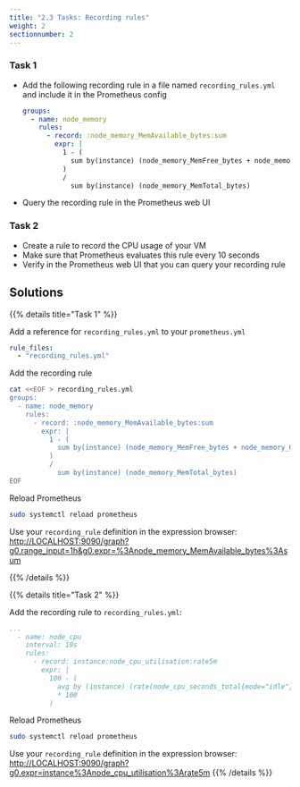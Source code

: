 ```yaml
---
title: "2.3 Tasks: Recording rules"
weight: 2
sectionnumber: 2
---
```


### Task 1

* Add the following recording rule in a file named `recording_rules.yml` and include it in the Prometheus config

    ```yaml
    groups:
      - name: node_memory
        rules:
          - record: :node_memory_MemAvailable_bytes:sum
            expr: |
              1 - (
                sum by(instance) (node_memory_MemFree_bytes + node_memory_Cached_bytes + node_memory_Buffers_bytes)
              )
              /
                sum by(instance) (node_memory_MemTotal_bytes)
    ```

* Query the recording rule in the Prometheus web UI

### Task 2

* Create a rule to record the CPU usage of your VM
* Make sure that Prometheus evaluates this rule every 10 seconds
* Verify in the Prometheus web UI that you can query your recording rule

## Solutions

{{% details title="Task 1" %}}

Add a reference for `recording_rules.yml` to your `prometheus.yml`

```yaml
rule_files:
  - "recording_rules.yml"
```

Add the recording rule

```bash
cat <<EOF > recording_rules.yml
groups:
  - name: node_memory
    rules:
      - record: :node_memory_MemAvailable_bytes:sum
        expr: |
          1 - (
            sum by(instance) (node_memory_MemFree_bytes + node_memory_Cached_bytes + node_memory_Buffers_bytes)
          )
          /
            sum by(instance) (node_memory_MemTotal_bytes)
EOF
```

Reload Prometheus
```bash
sudo systemctl reload prometheus
```

Use your `recording_rule` definition in the expression browser:
<http://LOCALHOST:9090/graph?g0.range_input=1h&g0.expr=%3Anode_memory_MemAvailable_bytes%3Asum>

{{% /details %}}

{{% details title="Task 2" %}}

Add the recording rule to `recording_rules.yml`:
```yaml
...
  - name: node_cpu
    interval: 10s
    rules:
      - record: instance:node_cpu_utilisation:rate5m
        expr: |
          100 - (
            avg by (instance) (rate(node_cpu_seconds_total{mode="idle"}[5m]))
            * 100
          )
```

Reload Prometheus
```bash
sudo systemctl reload prometheus
```

Use your `recording_rule` definition in the expression browser: <http://LOCALHOST:9090/graph?g0.expr=instance%3Anode_cpu_utilisation%3Arate5m>
{{% /details %}}
